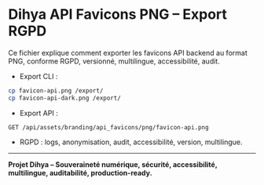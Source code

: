 # Dihya API Favicons PNG – Export RGPD

Ce fichier explique comment exporter les favicons API backend au format PNG, conforme RGPD, versionné, multilingue, accessibilité, audit.

- Export CLI :
```bash
cp favicon-api.png /export/
cp favicon-api-dark.png /export/
```

- Export API :
```http
GET /api/assets/branding/api_favicons/png/favicon-api.png
```

- RGPD : logs, anonymisation, audit, accessibilité, version, multilingue.

---

**Projet Dihya – Souveraineté numérique, sécurité, accessibilité, multilingue, auditabilité, production-ready.**
